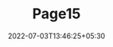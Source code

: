 ---
title: "Page15"
date: 2022-07-03T13:46:25+05:30
layout: "data-insight-report/page15"
pageNo: 15
---